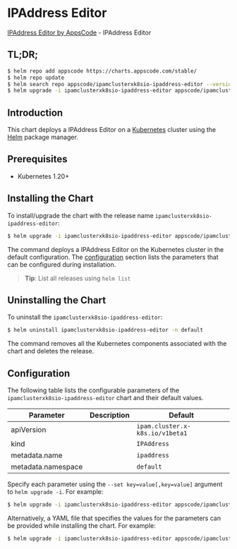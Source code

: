 # IPAddress Editor

[IPAddress Editor by AppsCode](https://appscode.com) - IPAddress Editor

## TL;DR;

```bash
$ helm repo add appscode https://charts.appscode.com/stable/
$ helm repo update
$ helm search repo appscode/ipamclusterxk8sio-ipaddress-editor --version=v0.21.0
$ helm upgrade -i ipamclusterxk8sio-ipaddress-editor appscode/ipamclusterxk8sio-ipaddress-editor -n default --create-namespace --version=v0.21.0
```

## Introduction

This chart deploys a IPAddress Editor on a [Kubernetes](http://kubernetes.io) cluster using the [Helm](https://helm.sh) package manager.

## Prerequisites

- Kubernetes 1.20+

## Installing the Chart

To install/upgrade the chart with the release name `ipamclusterxk8sio-ipaddress-editor`:

```bash
$ helm upgrade -i ipamclusterxk8sio-ipaddress-editor appscode/ipamclusterxk8sio-ipaddress-editor -n default --create-namespace --version=v0.21.0
```

The command deploys a IPAddress Editor on the Kubernetes cluster in the default configuration. The [configuration](#configuration) section lists the parameters that can be configured during installation.

> **Tip**: List all releases using `helm list`

## Uninstalling the Chart

To uninstall the `ipamclusterxk8sio-ipaddress-editor`:

```bash
$ helm uninstall ipamclusterxk8sio-ipaddress-editor -n default
```

The command removes all the Kubernetes components associated with the chart and deletes the release.

## Configuration

The following table lists the configurable parameters of the `ipamclusterxk8sio-ipaddress-editor` chart and their default values.

|     Parameter      | Description |                  Default                   |
|--------------------|-------------|--------------------------------------------|
| apiVersion         |             | <code>ipam.cluster.x-k8s.io/v1beta1</code> |
| kind               |             | <code>IPAddress</code>                     |
| metadata.name      |             | <code>ipaddress</code>                     |
| metadata.namespace |             | <code>default</code>                       |


Specify each parameter using the `--set key=value[,key=value]` argument to `helm upgrade -i`. For example:

```bash
$ helm upgrade -i ipamclusterxk8sio-ipaddress-editor appscode/ipamclusterxk8sio-ipaddress-editor -n default --create-namespace --version=v0.21.0 --set apiVersion=ipam.cluster.x-k8s.io/v1beta1
```

Alternatively, a YAML file that specifies the values for the parameters can be provided while
installing the chart. For example:

```bash
$ helm upgrade -i ipamclusterxk8sio-ipaddress-editor appscode/ipamclusterxk8sio-ipaddress-editor -n default --create-namespace --version=v0.21.0 --values values.yaml
```
